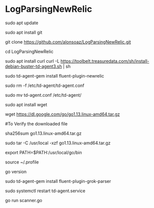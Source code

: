 # LogParsingNewRelic

sudo apt update

sudo apt install git

git clone https://github.com/alonsoaz/LogParsingNewRelic.git

cd LogParsingNewRelic

sudo apt install curl
curl -L https://toolbelt.treasuredata.com/sh/install-debian-buster-td-agent3.sh | sh

sudo td-agent-gem install fluent-plugin-newrelic

sudo rm -f /etc/td-agent/td-agent.conf

sudo mv td-agent.conf /etc/td-agent/

sudo apt install wget

wget https://dl.google.com/go/go1.13.linux-amd64.tar.gz

#To Verify the downloaded file

sha256sum go1.13.linux-amd64.tar.gz

sudo tar -C /usr/local -xzf go1.13.linux-amd64.tar.gz

export PATH=$PATH:/usr/local/go/bin

source ~/.profile

go version

sudo td-agent-gem install fluent-plugin-grok-parser

sudo systemctl restart td-agent.service

go run scanner.go

